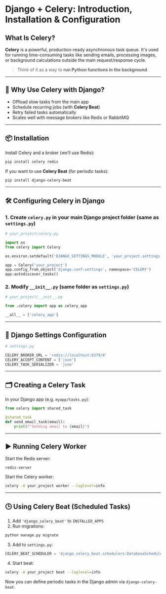 # Django + Celery: Introduction, Installation & Configuration

## What Is Celery?

**Celery** is a powerful, production-ready asynchronous task queue. It's used for running time-consuming tasks like sending emails, processing images, or background calculations outside the main request/response cycle.

> Think of it as a way to **run Python functions in the background**.

---

## 🚀 Why Use Celery with Django?

* Offload slow tasks from the main app
* Schedule recurring jobs (with **Celery Beat**)
* Retry failed tasks automatically
* Scales well with message brokers like Redis or RabbitMQ

---

## 📦 Installation

Install Celery and a broker (we’ll use Redis):

```bash
pip install celery redis
```

If you want to use **Celery Beat** (for periodic tasks):

```bash
pip install django-celery-beat
```

---

## 🛠️ Configuring Celery in Django

### 1. Create `celery.py` in your main Django project folder (same as `settings.py`)

```python
# your_project/celery.py

import os
from celery import Celery

os.environ.setdefault('DJANGO_SETTINGS_MODULE', 'your_project.settings')

app = Celery('your_project')
app.config_from_object('django.conf:settings', namespace='CELERY')
app.autodiscover_tasks()
```

### 2. Modify `__init__.py` (same folder as `settings.py`)

```python
# your_project/__init__.py

from .celery import app as celery_app

__all__ = ['celery_app']
```

---

## 🔧 Django Settings Configuration

```python
# settings.py

CELERY_BROKER_URL = 'redis://localhost:6379/0'
CELERY_ACCEPT_CONTENT = ['json']
CELERY_TASK_SERIALIZER = 'json'
```

---

## 🗂️ Creating a Celery Task

In your Django app (e.g. `myapp/tasks.py`):

```python
from celery import shared_task

@shared_task
def send_email_task(email):
    print(f"Sending email to {email}")
```

---

## ▶️ Running Celery Worker

Start the Redis server:

```bash
redis-server
```

Start the Celery worker:

```bash
celery -A your_project worker --loglevel=info
```

---

## 🕒 Using Celery Beat (Scheduled Tasks)

1. Add `'django_celery_beat'` to `INSTALLED_APPS`
2. Run migrations:

```bash
python manage.py migrate
```

3. Add to `settings.py`:

```python
CELERY_BEAT_SCHEDULER = 'django_celery_beat.schedulers:DatabaseScheduler'
```

4. Start beat:

```bash
celery -A your_project beat --loglevel=info
```

Now you can define periodic tasks in the Django admin via `django-celery-beat`.
